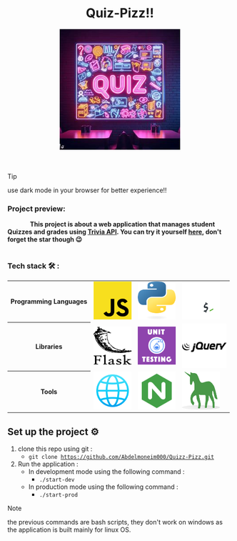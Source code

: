 <h1 align="center">Quiz-Pizz!!</h1>

<div align="center">
  <img alt="Pop-up Quiz gif" src="/images/Quiz2.jpg">
</div>
<br>
<br>

> [!TIP]
> use dark mode in your browser for better experience!!

<h3>Project preview:</h3>
<strong style="margin-left: 10%;">This project is about a web application that manages student Quizzes and grades using <a href="https://opentdb.com/api_config.php">Trivia API</a>. You can try it yourself <a href="/README.md">here</a>, don't forget the star though 😉</strong>

<br>
<br>

<h3>Tech stack 🛠️ :</h3>
<table>
  <tr>
    <th>Programming Languages</th>
    <td><img src="/images/javascript.png" alt="JavaScript Logo" style="width : 85px; height: 85px"></td>
    <td><img src="/images/python.png" alt="Python Logo" style="width : 85px; height: 85px"></td>
    <td><img src="/images/bash.png" alt="Bash Logo" style="width : 85px; height: 85px"></td>
  </tr>
  <tr>
    <th>Libraries</th>
    <td><img src="/images/flask.png" alt="Flask Logo" style="width : 85px; height: 85px"></td>
    <td><img src="/images/unittesting.png" alt="Unittest Logo" style="width : 85px; height: 85px"></td>
    <td><img src="/images/jquery.png" alt="Jquery Logo" style="width : 100px; height: 100px"></td>
  </tr>
  <tr>
    <th>Tools</th>
    <td><img src="/images/browser.png" alt="Browser Logo" style="width : 85px; height: 85px"></td>
    <td><img src="/images/Nginx.png" alt="Nginx Logo" style="width : 85px; height: 85px"></td>
    <td><img src="/images/Gunicorn.png" alt="Gunicorn Logo" style="width : 85px; height: 85px"></td>
  </tr>
</table>

<h2>Set up the project ⚙️</h2>

 1. clone this repo using git :
    - <code>git clone https://github.com/Abdelmoneim000/Quizz-Pizz.git
      </code>
 2. Run the application :
    - In development mode using the following command :
      - <code>./start-dev</code>
    - In production mode using the following command :
      - <code>./start-prod</code>

> [!NOTE]
> the previous commands are bash scripts, they don't work on windows as the application is built mainly for linux OS.
